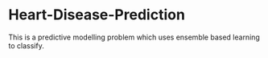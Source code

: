 # Heart-Disease-Prediction
This is a predictive modelling problem which uses ensemble based learning to classify.
